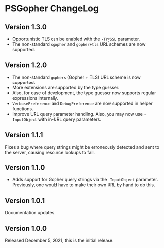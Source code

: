 # PSGopher ChangeLog

## Version 1.3.0
- Opportunistic TLS can be enabled with the `-TrySSL` parameter.
- The non-standard `sgopher` and `gopher+tls` URL schemes are now supported.

## Version 1.2.0
- The non-standard `gophers` (Gopher + TLS) URL scheme is now supported.
- More extensions are supported by the type guesser.
- Also, for ease of development, the type guesser now supports regular expressions internally.
- `VerbosePreference` and `DebugPreference` are now supported in helper functions.
- Improve URL query parameter handling.  Also, you may now use `-InputObject` with in-URL query parameters.

## Version 1.1.1
Fixes a bug where query strings might be erroneously detected and sent to the server, causing resource lookups to fail.

## Version 1.1.0
- Adds support for Gopher query strings via the `-InputObject` parameter.  Previously, one would have to make their own URL by hand to do this.

## Version 1.0.1
Documentation updates.

## Version 1.0.0
Released December 5, 2021, this is the initial release.
